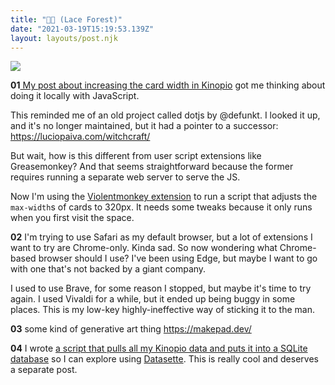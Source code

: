 ```yaml
---
title: "🍄🧠 (Lace Forest)"
date: "2021-03-19T15:19:53.139Z"
layout: layouts/post.njk
---
```


![](https://us-east-1.linodeobjects.com/kinopio-uploads/qWTD7tX2xKTYflI0uwkEE/image.png)

**01**[ My post about increasing the card width in Kinopio](https://club.kinopio.club/t/suggestions-image-gif-resizing-font-italics-bold-underline/164/32?u=bentsai)
got me thinking about doing it locally with JavaScript.

This reminded me of an old project called dotjs by @defunkt. I looked it up, and
it's no longer maintained, but it had a pointer to a successor:
https://luciopaiva.com/witchcraft/

But wait, how is this different from user script extensions like Greasemonkey?
And that seems straightforward because the former requires running a separate
web server to serve the JS.

Now I'm using the
[Violentmonkey extension](https://chrome.google.com/webstore/detail/violentmonkey/jinjaccalgkegednnccohejagnlnfdag)
to run a script that adjusts the `max-width`s of cards to 320px. It needs some
tweaks because it only runs when you first visit the space.

**02** I'm trying to use Safari as my default browser, but a lot of extensions I
want to try are Chrome-only. Kinda sad. So now wondering what Chrome-based
browser should I use? I've been using Edge, but maybe I want to go with one
that's not backed by a giant company.

I used to use Brave, for some reason I stopped, but maybe it's time to try
again. I used Vivaldi for a while, but it ended up being buggy in some places.
This is my low-key highly-ineffective way of sticking it to the man.

**03** some kind of generative art thing https://makepad.dev/

**04** I wrote
[a script that pulls all my Kinopio data and puts it into a SQLite database](https://github.com/bentsai/kinopio-to-sqlite)
so I can explore using [Datasette](https://datasette.io). This is really cool
and deserves a separate post.
